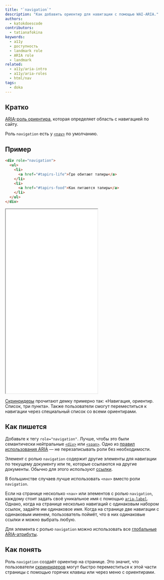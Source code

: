 ```yaml
---
title: "`navigation`"
description: "Как добавить ориентир для навигации с помощью WAI-ARIA."
authors:
  - katokdoescode
contributors:
  - tatianafokina
keywords:
  - a11y
  - доступность
  - landmark role
  - ARIA role
  - landmark
related:
  - a11y/aria-intro
  - a11y/aria-roles
  - html/nav
tags:
  - doka
---
```


## Кратко

[ARIA-роль ориентира](/a11y/aria-roles/#roli-orientirov), которая определяет область с навигацией по сайту.

Роль `navigation` есть у [`<nav>`](/html/nav/) по умолчанию.

## Пример

```html
<div role="navigation">
  <ul>
    <li>
      <a href="#tapirs-life">Где обитают тапиры</a>
    </li>
    <li>
      <a href="#tapirs-food">Как питаются тапиры</a>
    </li>
  </ul>
</div>
```

<iframe title="Навигация с явной ролью" src="demos/basic-example/" height="600px"></iframe>

[Скринридеры](/a11y/screenreaders/) прочитают демку примерно так: «Навигация, ориентир. Список, три пункта». Также пользователи смогут переместиться к навигации через специальный список со всеми ориентирами. 

## Как пишется

Добавьте к тегу `role="navigation"`. Лучше, чтобы это были семантически нейтральные [`<div>`](/html/div/) или [`<span>`](/html/span/). Одно из [правил использования ARIA](/a11y/aria-intro/#pravila-ispolzovaniya) — не перезаписывать роли без необходимости.

Элемент с ролью `navigation` содержит другие элементы для навигации по текущему документу или те, которые ссылаются на другие документы. Обычно для этого используют [ссылки](/html/a/).

В большинстве случаев лучше использовать `<nav>` вместо роли `navigation`.

Если на странице несколько `<nav>` или элементов с ролью `navigation`, каждому стоит задать своё уникальное имя с помощью [`aria-label`](/a11y/aria-label/). Однако, когда на странице несколько навигаций с одинаковым набором ссылок, задайте им одинаковое имя. Когда на странице две навигации с одинаковым именем, пользователь поймёт, что в них одинаковые ссылки и можно выбрать любую.

Для элемента с ролью `navigation` можно использовать все [глобальные ARIA-атрибуты](/a11y/aria-attrs/#globalnye-atributy).

## Как понять

Роль `navigation` создаёт ориентир на странице. Это значит, что пользователи [скринридеров](/a11y/screenreaders/) могут быстро переместиться к этой части страницы с помощью горячих клавиш или через меню с ориентирами.
